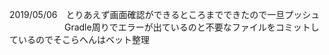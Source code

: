 2019/05/06　とりあえず画面確認ができるところまでできたので一旦プッシュ  
　　　　　　 Gradle周りでエラーが出ているのと不要なファイルをコミットしているのでそこらへんはベット整理  
